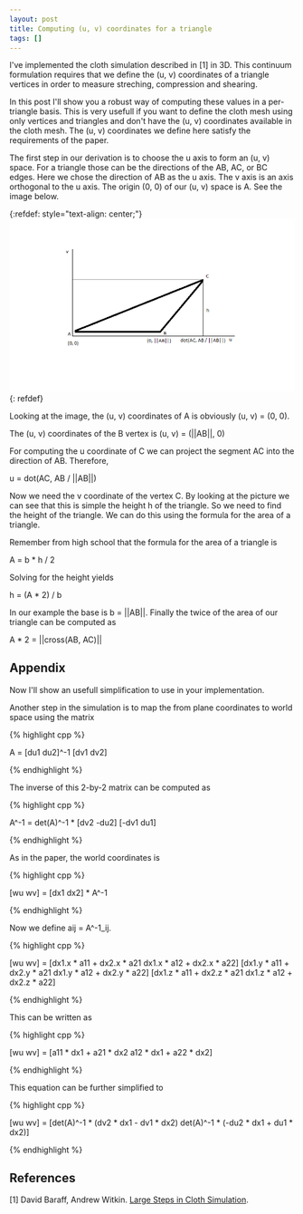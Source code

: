 ```yaml
---
layout: post
title: Computing (u, v) coordinates for a triangle
tags: []
---
```


I've implemented the cloth simulation described in [1] in 3D. This continuum formulation requires that we define the (u, v) coordinates of a triangle vertices 
in order to measure streching, compression and shearing.

In this post I'll show you a robust way of computing these values in a per-triangle basis. This is very usefull if you want to define the cloth mesh using only vertices and triangles and don't have 
the (u, v) coordinates available in the cloth mesh. The (u, v) coordinates we define here satisfy the requirements of the paper.

The first step in our derivation is to choose the u axis to form an (u, v) space. For a triangle those can be the directions of the AB, AC, or BC edges. Here we chose the direction of AB as the u axis. The v axis is an axis orthogonal to the u axis. The origin (0, 0) of our (u, v) space is A. See the image below.

{:refdef: style="text-align: center;"}
![Mesh file format on a text editor](/assets/uv.png) 
{: refdef}

Looking at the image, the (u, v) coordinates of A is obviously (u, v) = (0, 0).

The (u, v) coordinates of the B vertex is (u, v) = (\|\|AB\|\|, 0)

For computing the u coordinate of C we can project the segment AC into the direction of AB. Therefore,

u = dot(AC, AB / \|\|AB\|\|)

Now we need the v coordinate of the vertex C. By looking at the picture we can see that this is simple the height h of the triangle. So we need to find the 
height of the triangle. We can do this using the formula for the area of a triangle.

Remember from high school that the formula for the area of a triangle is

A  = b * h / 2

Solving for the height yields

h = (A * 2) / b

In our example the base is b = \|\|AB\|\|. Finally the twice of the area of our triangle can be computed as 

A * 2 = \|\|cross(AB, AC)\|\|

## Appendix

Now I'll show an usefull simplification to use in your implementation. 

Another step in the simulation is to map the from plane coordinates to world space using the matrix 

{% highlight cpp %}

A = [du1 du2]^-1
    [dv1 dv2]

{% endhighlight %}

The inverse of this 2-by-2 matrix can be computed as 

{% highlight cpp %}

A^-1 = det(A)^-1 * [dv2  -du2]
                   [-dv1  du1]

{% endhighlight %}
				
As in the paper, the world coordinates is

{% highlight cpp %}

[wu wv] = [dx1 dx2] * A^-1

{% endhighlight %}

Now we define aij = A^-1_ij.

{% highlight cpp %}

[wu wv] = [dx1.x * a11 + dx2.x * a21	dx1.x * a12 + dx2.x * a22]
          [dx1.y * a11 + dx2.y * a21	dx1.y * a12 + dx2.y * a22]
          [dx1.z * a11 + dx2.z * a21	dx1.z * a12 + dx2.z * a22]

{% endhighlight %}

This can be written as 

{% highlight cpp %}

[wu wv] = [a11 * dx1 + a21 * dx2	a12 * dx1 + a22 * dx2]

{% endhighlight %}

This equation can be further simplified to 

{% highlight cpp %}

[wu wv] = [det(A)^-1 * (dv2 * dx1 - dv1 * dx2)	det(A)^-1 * (-du2 * dx1 + du1 * dx2)]

{% endhighlight %}

## References

[1] David Baraff, Andrew Witkin. [Large Steps in Cloth Simulation](https://www.cs.cmu.edu/~baraff/papers/sig98.pdf).